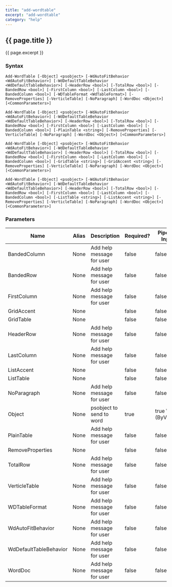 ```yaml
---
title: "add-wordtable"
excerpt: "add-wordtable"
category: "help"
---
```

## {{ page.title }}
{{ page.excerpt }}

### Syntax

`Add-WordTable [-Object] <psobject> [-WdAutoFitBehavior <WdAutoFitBehavior>] [-WdDefaultTableBehavior <WdDefaultTableBehavior>] [-HeaderRow <bool>] [-TotalRow <bool>] [-BandedRow <bool>] [-FirstColumn <bool>] [-LastColumn <bool>] [-BandedColumn <bool>] [-WDTableFormat <WdTableFormat>] [-RemoveProperties] [-VerticleTable] [-NoParagraph] [-WordDoc <Object>] [<CommonParameters>]`

`Add-WordTable [-Object] <psobject> [-WdAutoFitBehavior <WdAutoFitBehavior>] [-WdDefaultTableBehavior <WdDefaultTableBehavior>] [-HeaderRow <bool>] [-TotalRow <bool>] [-BandedRow <bool>] [-FirstColumn <bool>] [-LastColumn <bool>] [-BandedColumn <bool>] [-PlainTable <string>] [-RemoveProperties] [-VerticleTable] [-NoParagraph] [-WordDoc <Object>] [<CommonParameters>]`

`Add-WordTable [-Object] <psobject> [-WdAutoFitBehavior <WdAutoFitBehavior>] [-WdDefaultTableBehavior <WdDefaultTableBehavior>] [-HeaderRow <bool>] [-TotalRow <bool>] [-BandedRow <bool>] [-FirstColumn <bool>] [-LastColumn <bool>] [-BandedColumn <bool>] [-GridTable <string>] [-GridAccent <string>] [-RemoveProperties] [-VerticleTable] [-NoParagraph] [-WordDoc <Object>] [<CommonParameters>]`

`Add-WordTable [-Object] <psobject> [-WdAutoFitBehavior <WdAutoFitBehavior>] [-WdDefaultTableBehavior <WdDefaultTableBehavior>] [-HeaderRow <bool>] [-TotalRow <bool>] [-BandedRow <bool>] [-FirstColumn <bool>] [-LastColumn <bool>] [-BandedColumn <bool>] [-ListTable <string>] [-ListAccent <string>] [-RemoveProperties] [-VerticleTable] [-NoParagraph] [-WordDoc <Object>] [<CommonParameters>]`

### Parameters

<table class="table table-striped table-bordered table-condensed visible-on">
	<thead>
		<tr>
			<th>Name</th>
			<th class="visible-lg visible-md">Alias</th>
			<th>Description</th>
			<th class="visible-lg visible-md">Required?</th>
			<th class="visible-lg">Pipeline Input</th>
			<th class="visible-lg">Default Value</th>
		</tr>
	</thead>
	<tbody>
		<tr>
			<td><nobr>BandedColumn</nobr></td>
			<td class="visible-lg visible-md">None</td>
			<td>Add help message for user</td>
			<td class="visible-lg visible-md">false</td>
			<td class="visible-lg">false</td>
			<td class="visible-lg"></td>
		</tr>
		<tr>
			<td><nobr>BandedRow</nobr></td>
			<td class="visible-lg visible-md">None</td>
			<td>Add help message for user</td>
			<td class="visible-lg visible-md">false</td>
			<td class="visible-lg">false</td>
			<td class="visible-lg"></td>
		</tr>
		<tr>
			<td><nobr>FirstColumn</nobr></td>
			<td class="visible-lg visible-md">None</td>
			<td>Add help message for user</td>
			<td class="visible-lg visible-md">false</td>
			<td class="visible-lg">false</td>
			<td class="visible-lg"></td>
		</tr>
		<tr>
			<td><nobr>GridAccent</nobr></td>
			<td class="visible-lg visible-md">None</td>
			<td></td>
			<td class="visible-lg visible-md">false</td>
			<td class="visible-lg">false</td>
			<td class="visible-lg"></td>
		</tr>
		<tr>
			<td><nobr>GridTable</nobr></td>
			<td class="visible-lg visible-md">None</td>
			<td></td>
			<td class="visible-lg visible-md">false</td>
			<td class="visible-lg">false</td>
			<td class="visible-lg"></td>
		</tr>
		<tr>
			<td><nobr>HeaderRow</nobr></td>
			<td class="visible-lg visible-md">None</td>
			<td>Add help message for user</td>
			<td class="visible-lg visible-md">false</td>
			<td class="visible-lg">false</td>
			<td class="visible-lg"></td>
		</tr>
		<tr>
			<td><nobr>LastColumn</nobr></td>
			<td class="visible-lg visible-md">None</td>
			<td>Add help message for user</td>
			<td class="visible-lg visible-md">false</td>
			<td class="visible-lg">false</td>
			<td class="visible-lg"></td>
		</tr>
		<tr>
			<td><nobr>ListAccent</nobr></td>
			<td class="visible-lg visible-md">None</td>
			<td></td>
			<td class="visible-lg visible-md">false</td>
			<td class="visible-lg">false</td>
			<td class="visible-lg"></td>
		</tr>
		<tr>
			<td><nobr>ListTable</nobr></td>
			<td class="visible-lg visible-md">None</td>
			<td></td>
			<td class="visible-lg visible-md">false</td>
			<td class="visible-lg">false</td>
			<td class="visible-lg"></td>
		</tr>
		<tr>
			<td><nobr>NoParagraph</nobr></td>
			<td class="visible-lg visible-md">None</td>
			<td>Add help message for user</td>
			<td class="visible-lg visible-md">false</td>
			<td class="visible-lg">false</td>
			<td class="visible-lg"></td>
		</tr>
		<tr>
			<td><nobr>Object</nobr></td>
			<td class="visible-lg visible-md">None</td>
			<td>psobject to send to word</td>
			<td class="visible-lg visible-md">true</td>
			<td class="visible-lg">true \(ByValue\)</td>
			<td class="visible-lg"></td>
		</tr>
		<tr>
			<td><nobr>PlainTable</nobr></td>
			<td class="visible-lg visible-md">None</td>
			<td>Add help message for user</td>
			<td class="visible-lg visible-md">false</td>
			<td class="visible-lg">false</td>
			<td class="visible-lg"></td>
		</tr>
		<tr>
			<td><nobr>RemoveProperties</nobr></td>
			<td class="visible-lg visible-md">None</td>
			<td></td>
			<td class="visible-lg visible-md">false</td>
			<td class="visible-lg">false</td>
			<td class="visible-lg"></td>
		</tr>
		<tr>
			<td><nobr>TotalRow</nobr></td>
			<td class="visible-lg visible-md">None</td>
			<td>Add help message for user</td>
			<td class="visible-lg visible-md">false</td>
			<td class="visible-lg">false</td>
			<td class="visible-lg"></td>
		</tr>
		<tr>
			<td><nobr>VerticleTable</nobr></td>
			<td class="visible-lg visible-md">None</td>
			<td>Add help message for user</td>
			<td class="visible-lg visible-md">false</td>
			<td class="visible-lg">false</td>
			<td class="visible-lg"></td>
		</tr>
		<tr>
			<td><nobr>WDTableFormat</nobr></td>
			<td class="visible-lg visible-md">None</td>
			<td>Add help message for user</td>
			<td class="visible-lg visible-md">false</td>
			<td class="visible-lg">false</td>
			<td class="visible-lg"></td>
		</tr>
		<tr>
			<td><nobr>WdAutoFitBehavior</nobr></td>
			<td class="visible-lg visible-md">None</td>
			<td>Add help message for user</td>
			<td class="visible-lg visible-md">false</td>
			<td class="visible-lg">false</td>
			<td class="visible-lg"></td>
		</tr>
		<tr>
			<td><nobr>WdDefaultTableBehavior</nobr></td>
			<td class="visible-lg visible-md">None</td>
			<td>Add help message for user</td>
			<td class="visible-lg visible-md">false</td>
			<td class="visible-lg">false</td>
			<td class="visible-lg"></td>
		</tr>
		<tr>
			<td><nobr>WordDoc</nobr></td>
			<td class="visible-lg visible-md">None</td>
			<td>Add help message for user</td>
			<td class="visible-lg visible-md">false</td>
			<td class="visible-lg">false</td>
			<td class="visible-lg"></td>
		</tr>
	</tbody>
</table>			

